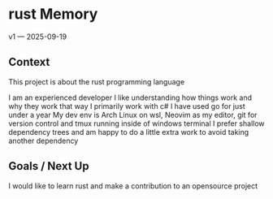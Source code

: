 # rust Memory
v1 — 2025-09-19

## Context
This project is about the rust programming language

I am an experienced developer
I like understanding how things work and why they work that way
I primarily work with c#
I have used go for just under a year
My dev env is Arch Linux on wsl, Neovim as my editor, git for version control and tmux running inside of windows terminal
I prefer shallow dependency trees and am happy to do a little extra work to avoid taking another dependency

## Goals / Next Up
I would like to learn rust and make a contribution to an opensource project

